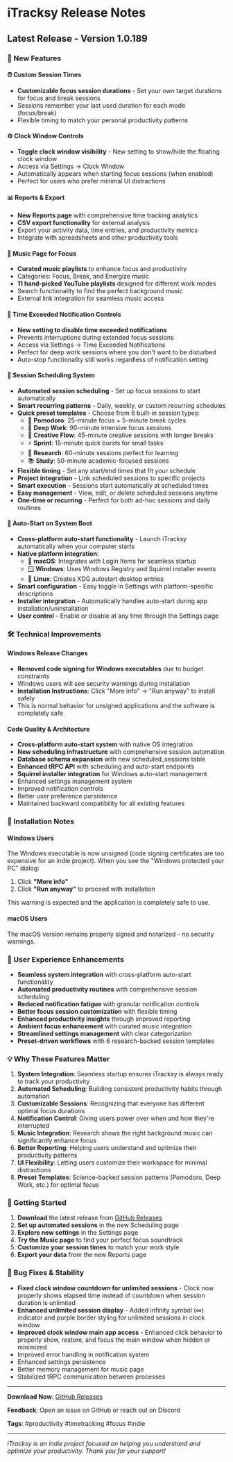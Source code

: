 # iTracksy Release Notes

## Latest Release - Version 1.0.189

### 🎉 New Features

#### ⏰ Custom Session Times

- **Customizable focus session durations** - Set your own target durations for focus and break sessions
- Sessions remember your last used duration for each mode (focus/break)
- Flexible timing to match your personal productivity patterns

#### ⚙️ Clock Window Controls

- **Toggle clock window visibility** - New setting to show/hide the floating clock window
- Access via Settings → Clock Window
- Automatically appears when starting focus sessions (when enabled)
- Perfect for users who prefer minimal UI distractions

#### 📊 Reports & Export

- **New Reports page** with comprehensive time tracking analytics
- **CSV export functionality** for external analysis
- Export your activity data, time entries, and productivity metrics
- Integrate with spreadsheets and other productivity tools

#### 🎵 Music Page for Focus

- **Curated music playlists** to enhance focus and productivity
- Categories: Focus, Break, and Energize music
- **11 hand-picked YouTube playlists** designed for different work modes
- Search functionality to find the perfect background music
- External link integration for seamless music access

#### 🔕 Time Exceeded Notification Controls

- **New setting to disable time exceeded notifications**
- Prevents interruptions during extended focus sessions
- Access via Settings → Time Exceeded Notifications
- Perfect for deep work sessions where you don't want to be disturbed
- Auto-stop functionality still works regardless of notification setting

#### 📅 Session Scheduling System

- **Automated session scheduling** - Set up focus sessions to start automatically
- **Smart recurring patterns** - Daily, weekly, or custom recurring schedules
- **Quick preset templates** - Choose from 6 built-in session types:
  - 🍅 **Pomodoro**: 25-minute focus + 5-minute break cycles
  - 🎯 **Deep Work**: 90-minute intensive focus sessions
  - 🧠 **Creative Flow**: 45-minute creative sessions with longer breaks
  - ⚡ **Sprint**: 15-minute quick bursts for small tasks
  - 🔬 **Research**: 60-minute sessions perfect for learning
  - 📚 **Study**: 50-minute academic-focused sessions
- **Flexible timing** - Set any start/end times that fit your schedule
- **Project integration** - Link scheduled sessions to specific projects
- **Smart execution** - Sessions start automatically at scheduled times
- **Easy management** - View, edit, or delete scheduled sessions anytime
- **One-time or recurring** - Perfect for both ad-hoc sessions and daily routines

#### 🚀 Auto-Start on System Boot

- **Cross-platform auto-start functionality** - Launch iTracksy automatically when your computer starts
- **Native platform integration**:
  - 🍎 **macOS**: Integrates with Login Items for seamless startup
  - 🪟 **Windows**: Uses Windows Registry and Squirrel installer events
  - 🐧 **Linux**: Creates XDG autostart desktop entries
- **Smart configuration** - Easy toggle in Settings with platform-specific descriptions
- **Installer integration** - Automatically handles auto-start during app installation/uninstallation
- **User control** - Enable or disable at any time through the Settings page

### 🛠️ Technical Improvements

#### Windows Release Changes

- **Removed code signing for Windows executables** due to budget constraints
- Windows users will see security warnings during installation
- **Installation Instructions**: Click "More info" → "Run anyway" to install safely
- This is normal behavior for unsigned applications and the software is completely safe

#### Code Quality & Architecture

- **Cross-platform auto-start system** with native OS integration
- **New scheduling infrastructure** with comprehensive session automation
- **Database schema expansion** with new scheduled_sessions table
- **Enhanced tRPC API** with scheduling and auto-start endpoints
- **Squirrel installer integration** for Windows auto-start management
- Enhanced settings management system
- Improved notification controls
- Better user preference persistence
- Maintained backward compatibility for all existing features

### 📝 Installation Notes

#### Windows Users

The Windows executable is now unsigned (code signing certificates are too expensive for an indie project). When you see the "Windows protected your PC" dialog:

1. Click **"More info"**
2. Click **"Run anyway"** to proceed with installation

This warning is expected and the application is completely safe to use.

#### macOS Users

The macOS version remains properly signed and notarized - no security warnings.

### 🎯 User Experience Enhancements

- **Seamless system integration** with cross-platform auto-start functionality
- **Automated productivity routines** with comprehensive session scheduling
- **Reduced notification fatigue** with granular notification controls
- **Better focus session customization** with flexible timing
- **Enhanced productivity insights** through improved reporting
- **Ambient focus enhancement** with curated music integration
- **Streamlined settings management** with clear categorization
- **Preset-driven workflows** with 6 research-backed session templates

### 💡 Why These Features Matter

1. **System Integration**: Seamless startup ensures iTracksy is always ready to track your productivity
2. **Automated Scheduling**: Building consistent productivity habits through automation
3. **Customizable Sessions**: Recognizing that everyone has different optimal focus durations
4. **Notification Control**: Giving users power over when and how they're interrupted
5. **Music Integration**: Research shows the right background music can significantly enhance focus
6. **Better Reporting**: Helping users understand and optimize their productivity patterns
7. **UI Flexibility**: Letting users customize their workspace for minimal distractions
8. **Preset Templates**: Science-backed session patterns (Pomodoro, Deep Work, etc.) for optimal focus

### 🚀 Getting Started

1. **Download** the latest release from [GitHub Releases](https://github.com/hunght/itracksy/releases)
2. **Set up automated sessions** in the new Scheduling page
3. **Explore new settings** in the Settings page
4. **Try the Music page** to find your perfect focus soundtrack
5. **Customize your session times** to match your work style
6. **Export your data** from the new Reports page

### 🐛 Bug Fixes & Stability

- **Fixed clock window countdown for unlimited sessions** - Clock now properly shows elapsed time instead of countdown when session duration is unlimited
- **Enhanced unlimited session display** - Added infinity symbol (∞) indicator and purple border styling for unlimited sessions in clock window
- **Improved clock window main app access** - Enhanced click behavior to properly show, restore, and focus the main window when hidden or minimized
- Improved error handling in notification system
- Enhanced settings persistence
- Better memory management for music page
- Stabilized tRPC communication between processes

---

**Download Now**: [GitHub Releases](https://github.com/hunght/itracksy/releases)

**Feedback**: Open an issue on GitHub or reach out on Discord

**Tags**: #productivity #timetracking #focus #indie

---

_iTracksy is an indie project focused on helping you understand and optimize your productivity. Thank you for your support!_
